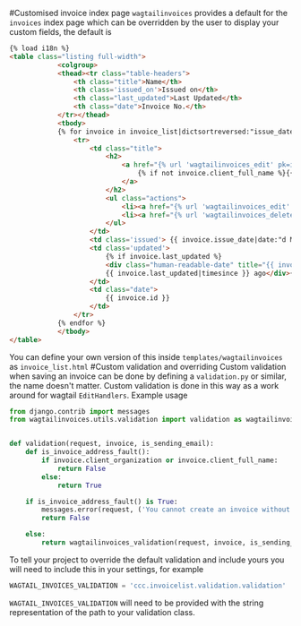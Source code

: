 #Customised invoice index page
`wagtailinvoices` provides a default for the `invoices` index page which can be overridden by the user to display your custom fields, the default is
``` html
{% load i18n %}
<table class="listing full-width">
            <colgroup>
            <thead><tr class="table-headers">
                <th class="title">Name</th>
                <th class='issued_on'>Issued on</th>
                <th class="last_updated">Last Updated</th>
                <th class="date">Invoice No.</th>
            </tr></thead>
            <tbody>
            {% for invoice in invoice_list|dictsortreversed:"issue_date" %}
                <tr>
                    <td class="title">
                        <h2>
                            <a href="{% url 'wagtailinvoices_edit' pk=invoiceindex.pk invoice_pk=invoice.pk %}">
                                {% if not invoice.client_full_name %}{{invoice.client_organization}}{% else %}{{ invoice }}{% endif %}
                            </a>
                        </h2>
                        <ul class="actions">
                            <li><a href="{% url 'wagtailinvoices_edit' pk=invoiceindex.pk invoice_pk=invoice.pk %}" class="button button-small">{% trans 'Edit' %}</a></li>
                            <li><a href="{% url 'wagtailinvoices_delete' pk=invoiceindex.pk invoice_pk=invoice.pk %}" class="button button-small button-secondary no">{% trans 'Delete' %}</a></li>
                        </ul>
                    </td>
                    <td class='issued'> {{ invoice.issue_date|date:"d M Y H:i"}} </td>
                    <td class='updated'>
                        {% if invoice.last_updated %}
                        <div class="human-readable-date" title="{{ invoice.last_updated|date:"d M Y H:i" }}">
                        {{ invoice.last_updated|timesince }} ago</div>{% endif %}
                    </td>
                    <td class="date">
                        {{ invoice.id }}
                    </td>
                </tr>
            {% endfor %}
            </tbody>
</table>
```
You can define your own version of this inside `templates/wagtailinvoices` as `invoice_list.html`
#Custom validation and overriding
Custom validation when saving an invoice can be done by defining a `validation.py` or similar, the name doesn't matter.
Custom validation is done in this way as a work around for wagtail `EditHandlers`.
Example usage
``` python
from django.contrib import messages
from wagtailinvoices.utils.validation import validation as wagtailinvoices_validation


def validation(request, invoice, is_sending_email):
    def is_invoice_address_fault():
        if invoice.client_organization or invoice.client_full_name:
            return False
        else:
            return True

    if is_invoice_address_fault() is True:
        messages.error(request, ('You cannot create an invoice without providing a client organization or client full name!'))
        return False

    else:
        return wagtailinvoices_validation(request, invoice, is_sending_email)
```
To tell your project to override the default validation and include yours you will need to include this in your settings, for example
``` python
WAGTAIL_INVOICES_VALIDATION = 'ccc.invoicelist.validation.validation'
```
`WAGTAIL_INVOICES_VALIDATION` will need to be provided with the string representation of the path to your validation class.